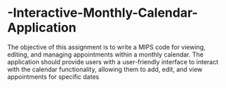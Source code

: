 # -Interactive-Monthly-Calendar-Application

The objective of this assignment is to write a MIPS code for viewing, editing, and managing appointments 
within a monthly calendar. The application should provide users with a user-friendly interface to interact 
with the calendar functionality, allowing them to add, edit, and view appointments for specific dates
